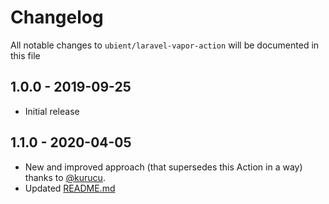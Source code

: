 # Changelog

All notable changes to `ubient/laravel-vapor-action` will be documented in this file

## 1.0.0 - 2019-09-25
- Initial release

## 1.1.0 - 2020-04-05
- New and improved approach (that supersedes this Action in a way) thanks to [@kurucu](https://github.com/kurucu).
- Updated [README.md](README.md)
